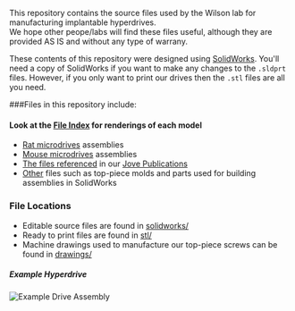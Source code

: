 This repository contains the source files used by the Wilson lab for manufacturing implantable hyperdrives.  
We hope other peope/labs will find these files useful, although they are provided AS IS and without any type of warrany.

These contents of this repository were designed using [SolidWorks](http://www.solidworks.com/). You'll need a copy of
SolidWorks if you want to make any changes to the `.sldprt` files.  However, if you only want to print our drives then
the `.stl` files are all you need.

###Files in this repository include:
#### Look at the [File Index](https://github.com/wilsonlab/CAD-Files/wiki/File-Index) for renderings of each model

* [Rat microdrives](https://github.com/wilsonlab/CAD-Files/tree/master/solidworks/rat-drives) assemblies
* [Mouse microdrives](https://github.com/wilsonlab/CAD-Files/tree/master/solidworks/mouse-drives) assemblies
* [The files referenced](https://github.com/wilsonlab/CAD-Files/tree/master/solidworks/rat-drives/jove) in our [Jove Publications](http://www.jove.com/search?authors=Matthew+Wilson%2C+Massachusetts+Institute+of+Technology)
* [Other](https://github.com/wilsonlab/CAD-Files/tree/master/solidworks/other) files such as top-piece molds and parts used for building assemblies in SolidWorks


### File Locations
 * Editable source files are found in [solidworks/](https://github.com/wilsonlab/CAD-Files/tree/master/solidworks)
 * Ready to print files are found in [stl/](https://github.com/wilsonlab/CAD-Files/tree/master/stl)
 * Machine drawings used to manufacture our top-piece screws can be found in [drawings/](https://github.com/wilsonlab/CAD-Files/tree/master/drawing)

##### Example Hyperdrive
![Example Drive Assembly](http://i.imgur.com/LdmMT.png)
